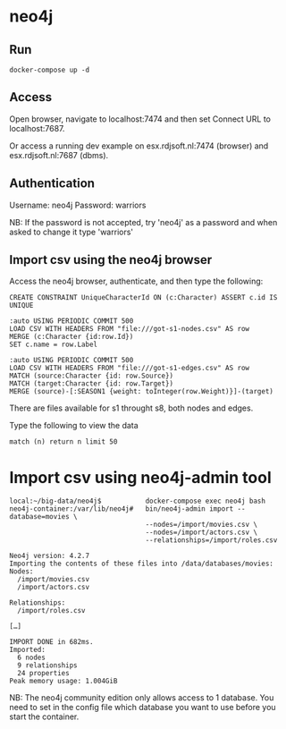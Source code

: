# neo4j

## Run

`docker-compose up -d`

## Access

Open browser, navigate to localhost:7474 and then set Connect URL to localhost:7687.

Or access a running dev example on esx.rdjsoft.nl:7474 (browser) and esx.rdjsoft.nl:7687 (dbms).

## Authentication

Username: neo4j
Password: warriors

NB: If the password is not accepted, try 'neo4j' as a password and when asked to change it type 'warriors'

## Import csv using the neo4j browser

Access the neo4j browser, authenticate, and then type the following:

```
CREATE CONSTRAINT UniqueCharacterId ON (c:Character) ASSERT c.id IS UNIQUE

:auto USING PERIODIC COMMIT 500
LOAD CSV WITH HEADERS FROM "file:///got-s1-nodes.csv" AS row
MERGE (c:Character {id:row.Id})
SET c.name = row.Label

:auto USING PERIODIC COMMIT 500
LOAD CSV WITH HEADERS FROM "file:///got-s1-edges.csv" AS row
MATCH (source:Character {id: row.Source})
MATCH (target:Character {id: row.Target})
MERGE (source)-[:SEASON1 {weight: toInteger(row.Weight)}]-(target)
```
There are files available for s1 throught s8, both nodes and edges.

Type the following to view the data
```
match (n) return n limit 50
```

# Import csv using neo4j-admin tool

```
local:~/big-data/neo4j$           docker-compose exec neo4j bash
neo4j-container:/var/lib/neo4j#   bin/neo4j-admin import --database=movies \
                                  --nodes=/import/movies.csv \
                                  --nodes=/import/actors.csv \
                                  --relationships=/import/roles.csv
```

```
Neo4j version: 4.2.7
Importing the contents of these files into /data/databases/movies:
Nodes:
  /import/movies.csv
  /import/actors.csv

Relationships:
  /import/roles.csv

[…]

IMPORT DONE in 682ms.
Imported:
  6 nodes
  9 relationships
  24 properties
Peak memory usage: 1.004GiB
```

NB: The neo4j community edition only allows access to 1 database. You need to set in the config file which database you want to use before you start the container.

